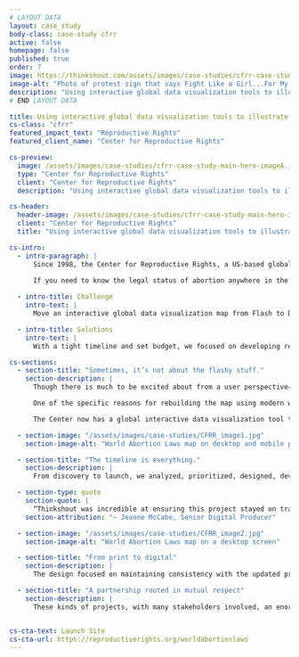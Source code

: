 ```yaml
---
# LAYOUT DATA
layout: case_study
body-class: case-study cfrr
active: false
homepage: false
published: true
order: 7
image: https://thinkshout.com/assets/images/case-studies/cfrr-case-study-main-hero-imageA.jpg
image-alt: "Photo of protest sign that says Fight Like a Girl...For My Rights"
description: "Using interactive global data visualization tools to illustrate the legal status of abortion laws -- worldwide."
# END LAYOUT DATA

title: Using interactive global data visualization tools to illustrate the legal status of abortion laws -- worldwide.
cs-class: "cfrr"
featured_impact_text: "Reproductive Rights"
featured_client_name: "Center for Reproductive Rights"

cs-preview:
  image: /assets/images/case-studies/cfrr-case-study-main-hero-imageA.jpg
  type: "Center for Reproductive Rights"
  client: "Center for Reproductive Rights"
  description: "Using interactive global data visualization tools to illustrate the legal status of abortion laws -- worldwide."

cs-header:
  header-image: /assets/images/case-studies/cfrr-case-study-main-hero-imageA.jpg
  client: "Center for Reproductive Rights"
  title: "Using interactive global data visualization tools to illustrate the legal status of abortion laws -- worldwide."

cs-intro:
  - intro-paragraph: |
      Since 1998, the Center for Reproductive Rights, a US-based global organization that uses the power of law to advance reproductive rights as fundamental human rights, has offered the World Abortion Laws Map as a central tool to compare the legal status of abortion globally.

      If you need to know the legal status of abortion anywhere in the world, in Ireland, or Mexico, or Algeria, for example, the World Abortion Laws map is a thorough resource. Not only does it allow users to compare abortion laws across countries, it also provides the full text of nearly 50 countries laws and other in-depth information.
       
  - intro-title: Challenge
    intro-text: |
      Move an interactive global data visualization map from Flash to Drupal 8 in just 6 weeks, including key user experience changes and strategic design updates.

  - intro-title: Solutions
    intro-text: |
      With a tight timeline and set budget, we focused on developing responsive tools and elevating access to the Center’s most valuable resources for priority audiences—tweaking what we could and planning for a potential Phase 2 with expanded functionality.

cs-sections:
  - section-title: "Sometimes, it’s not about the flashy stuff."
    section-description: |
      Though there is much to be excited about from a user perspective—including some very strategic user experience and design updates—most of our partnership with The Center for Reproductive Rights focused on what you can’t see: The World Abortion Laws Map was originally built on Flash, and with the Center moving its entire website from Drupal 6 to Drupal 8, they needed to lift the map from Flash and rebuild it in Drupal 8. The library we used for the map was D3.js. Beyond that, the map was previously unavailable for viewing on mobile devices. We knew it was crucial to improve access to key information and hone core functionalities for the Center’s primary audiences.

      One of the specific reasons for rebuilding the map using modern web technologies was so that it could be accessed on mobile devices. The map was not available full-stop on any iPhone or iPad until we built this new one.

      The Center now has a global interactive data visualization tool that no longer requires its own URL or Flash to launch. The map itself is also responsive, a huge improvement from its former iteration, and offers a clearer hierarchy of information, from resource-driven investigation to engagement-level calls to action.

  - section-image: "/assets/images/case-studies/CFRR_image1.jpg"
    section-image-alt: "World Abortion Laws map on desktop and mobile phone"

  - section-title: "The timeline is everything."
    section-description: |
      From discovery to launch, we analyzed, prioritized, designed, developed, QA’d and demoed the new World Abortion Laws Map in just 6 weeks.

  - section-type: quote
    section-quote: |
      “Thinkshout was incredible at ensuring this project stayed on track, given the very short turnaround time. They were diligent in their project management and were able to anticipate the types of delays that often hold projects up, so that we could tackle them ahead of time.  We felt confident throughout the project that we would make it to launch on time – and indeed, we did!”
    section-attribution: "~ Jeanne McCabe, Senior Digital Producer"

  - section-image: "/assets/images/case-studies/CFRR_image2.jpg"
    section-image-alt: "World Abortion Laws map on a desktop screen"

  - section-title: "From print to digital"
    section-description: |
      The design focused on maintaining consistency with the updated print version of the map and leveraging the existing brand while providing a clean and user-friendly experience at all screen sizes. The foundation of the map was rooted in an established color coding system to identify various countries’ laws. Through this, we found opportunities to incorporate those vibrant and highly identifiable colors to highlight meaningful content through bold dropdowns.

  - section-title: "A partnership rooted in mutual respect"
    section-description: |
      These kinds of projects, with many stakeholders involved, an enormous amount of content, and a hard deadline, are only possible with extraordinary client partnerships—which is exactly what we found in the Center’s team. ThinkShout was and continues to recognize what a privilege it is to work with organizations like The Center for Reproductive Rights, especially now, when access to abortion here in the United States is brutally under attack. We’re proud of the move from Flash to Drupal 8, glad to have implemented improved functionality and design for core audiences, and encouraged by the post-launch analytics we’re seeing so far, but most importantly, we’re thankful for The Center’s work and humbled by our partnership.


cs-cta-text: Launch Site
cs-cta-url: https://reproductiverights.org/worldabortionlaws
---
```

